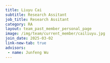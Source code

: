 ```yaml
---
title: Liuyu Cai
subtitle: Research Assitant
job_title: Research Assitant
category: RA
layout: team_past_member_personal_page
image: /img/team/current_member/cailiuyu.jpg
join_date: 2025-03-02
link-new-tab: true
advisors:
 - name: Junfeng Wu
---
```


